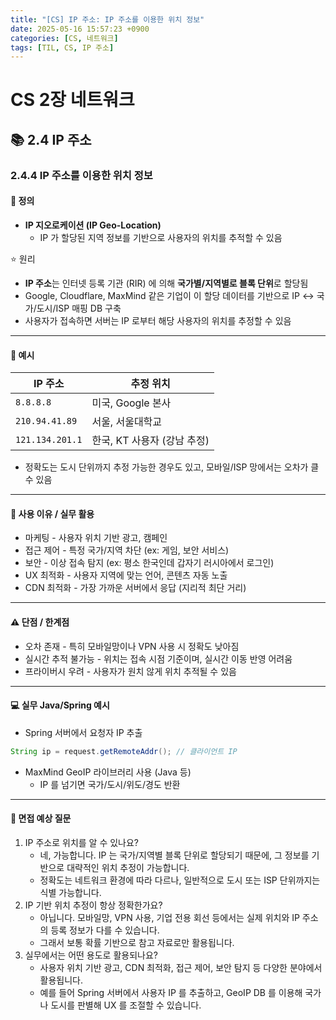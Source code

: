 ```yaml
---
title: "[CS] IP 주소: IP 주소를 이용한 위치 정보"
date: 2025-05-16 15:57:23 +0900
categories: [CS, 네트워크]
tags: [TIL, CS, IP 주소]
---
```

# CS 2장 네트워크
## 📚 2.4 IP 주소

### 2.4.4 IP 주소를 이용한 위치 정보

#### 📘 정의
- **IP 지오로케이션 (IP Geo-Location)**
  - IP 가 할당된 지역 정보를 기반으로 사용자의 위치를 추적할 수 있음

⭐️ 원리
- **IP 주소**는 인터넷 등록 기관 (RIR) 에 의해 **국가별/지역별로 블록 단위**로 할당됨
- Google, Cloudflare, MaxMind 같은 기업이 이 할당 데이터를 기반으로 IP <-> 국가/도시/ISP 매핑 DB 구축
- 사용자가 접속하면 서버는 IP 로부터 해당 사용자의 위치를 추정할 수 있음

---

#### 📌 예시

| IP 주소         | 추정 위치              |
|---------------|--------------------|
| `8.8.8.8`       | 미국, Google 본사      |
| `210.94.41.89`  | 서울, 서울대학교          |
| `121.134.201.1` | 한국, KT 사용자 (강남 추정) |

- 정확도는 도시 단위까지 추정 가능한 경우도 있고, 모바일/ISP 망에서는 오차가 클 수 있음


---

#### 🎯 사용 이유 / 실무 활용

- 마케팅 - 사용자 위치 기반 광고, 캠페인
- 접근 제어 - 특정 국가/지역 차단 (ex: 게임, 보안 서비스)
- 보안 - 이상 접속 탐지 (ex: 평소 한국인데 갑자기 러시아에서 로그인)
- UX 최적화 - 사용자 지역에 맞는 언어, 콘텐츠 자동 노출
- CDN 최적화 - 가장 가까운 서버에서 응답 (지리적 최단 거리)


---

#### ⚠️ 단점 / 한계점
- 오차 존재 - 특히 모바일망이나 VPN 사용 시 정확도 낮아짐
- 실시간 추적 불가능 - 위치는 접속 시점 기준이며, 실시간 이동 반영 어려움
- 프라이버시 우려 - 사용자가 원치 않게 위치 추적될 수 있음

---

#### 💻 실무 Java/Spring 예시
- Spring 서버에서 요청자 IP 추출

```java
String ip = request.getRemoteAddr(); // 클라이언트 IP
```
- MaxMind GeoIP 라이브러리 사용 (Java 등)
  - IP 를 넘기면 국가/도시/위도/경도 반환

---

#### 🎤 면접 예상 질문
1. IP 주소로 위치를 알 수 있나요?
   - 네, 가능합니다. IP 는 국가/지역별 블록 단위로 할당되기 때문에, 그 정보를 기반으로 대략적인 위치 추정이 가능합니다.
   - 정확도는 네트워크 환경에 따라 다르나, 일반적으로 도시 또는 ISP 단위까지는 식별 가능합니다.
2. IP 기반 위치 추정이 항상 정확한가요?
   - 아닙니다. 모바일망, VPN 사용, 기업 전용 회선 등에서는 실제 위치와 IP 주소의 등록 정보가 다를 수 있습니다.
   - 그래서 보통 확률 기반으로 참고 자료로만 활용됩니다.
3. 실무에서는 어떤 용도로 활용되나요?
   - 사용자 위치 기반 광고, CDN 최적화, 접근 제어, 보안 탐지 등 다양한 분야에서 활용됩니다.
   - 예를 들어 Spring 서버에서 사용자 IP 를 추출하고, GeoIP DB 를 이용해 국가나 도시를 판별해 UX 를 조절할 수 있습니다.
